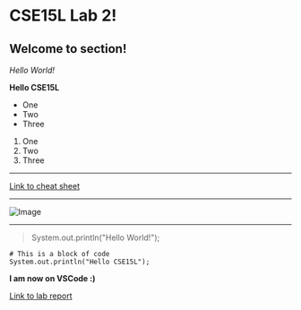 # CSE15L Lab 2!

## Welcome to section!

*Hello World!*

**Hello CSE15L**

- One
- Two
- Three

1. One
2. Two
3. Three

***

[Link to cheat sheet](https://commonmark.org/help/)

***

![Image](https://i1.sndcdn.com/avatars-ENS7y0HL3HyW78Z9-ZFD2xg-t250x250.jpg)

***

> System.out.println("Hello World!");

```
# This is a block of code
System.out.println("Hello CSE15L");
```

**I am now on VSCode :)** 

[Link to lab report]("https://hpdinh.github.io/cse15l-lab-reports/lab-report-1-week-2.html")
